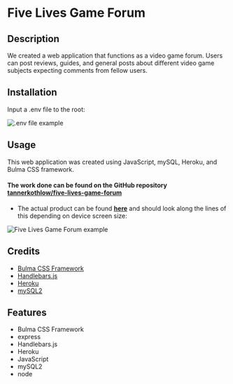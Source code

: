 # Five Lives Game Forum 

## Description

We created a web application that functions as a video game forum. Users can post reviews, guides, and general posts about different video game subjects expecting comments from fellow users. 

## Installation

Input a .env file to the root:

![.env file example](env-example.png)

## Usage 

This web application was created using JavaScript, mySQL, Heroku, and Bulma CSS framework.


#### The work done can be found on the GitHub repository [tannerkothlow/five-lives-game-forum](https://github.com/tannerkothlow/five-lives-game-forum)
- The actual product can be found **[here](https://hidden-fjord-30067.herokuapp.com/)** and should look along the lines of this depending on device screen size:


![Five Lives Game Forum example](Five-Lives-Game-Forum.png)


## Credits
- [Bulma CSS Framework](https://bulma.io/)
- [Handlebars.js](https://handlebarsjs.com/)
- [Heroku](https://www.heroku.com/platform)
- [mySQL2](https://www.mysql.com/)

## Features
- Bulma CSS Framework
- express
- Handlebars.js
- Heroku
- JavaScript
- mySQL2
- node

